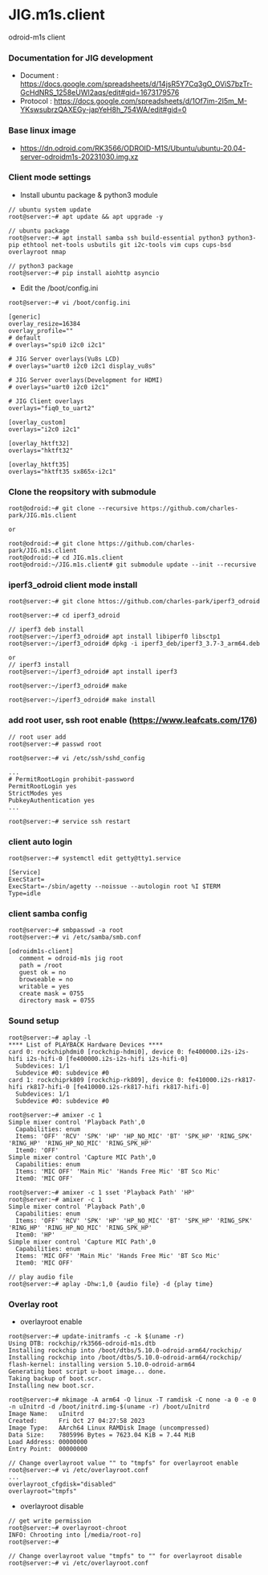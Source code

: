# JIG.m1s.client
odroid-m1s client

### Documentation for JIG development
* Document : https://docs.google.com/spreadsheets/d/14jsR5Y7Cq3gO_OViS7bzTr-GcHdNRS_1258eUWI2aqs/edit#gid=1673179576
* Protocol : https://docs.google.com/spreadsheets/d/1Of7im-2I5m_M-YKswsubrzQAXEGy-japYeH8h_754WA/edit#gid=0

### Base linux image
 * https://dn.odroid.com/RK3566/ODROID-M1S/Ubuntu/ubuntu-20.04-server-odroidm1s-20231030.img.xz

### Client mode settings

* Install ubuntu package & python3 module
```
// ubuntu system update
root@server:~# apt update && apt upgrade -y

// ubuntu package
root@server:~# apt install samba ssh build-essential python3 python3-pip ethtool net-tools usbutils git i2c-tools vim cups cups-bsd overlayroot nmap

// python3 package
root@server:~# pip install aiohttp asyncio
```

* Edit the /boot/config.ini
```
root@server:~# vi /boot/config.ini
```
```
[generic]
overlay_resize=16384
overlay_profile=""
# default
# overlays="spi0 i2c0 i2c1"

# JIG Server overlays(Vu8s LCD)
# overlays="uart0 i2c0 i2c1 display_vu8s"

# JIG Server overlays(Development for HDMI)
# overlays="uart0 i2c0 i2c1"

# JIG Client overlays
overlays="fiq0_to_uart2"

[overlay_custom]
overlays="i2c0 i2c1"

[overlay_hktft32]
overlays="hktft32"

[overlay_hktft35]
overlays="hktft35 sx865x-i2c1"
```

### Clone the reopsitory with submodule
```
root@odroid:~# git clone --recursive https://github.com/charles-park/JIG.m1s.client

or

root@odroid:~# git clone https://github.com/charles-park/JIG.m1s.client
root@odroid:~# cd JIG.m1s.client
root@odroid:~/JIG.m1s.client# git submodule update --init --recursive
```

### iperf3_odroid client mode install
```
root@server:~# git clone httos://github.com/charles-park/iperf3_odroid

root@server:~# cd iperf3_odroid

// iperf3 deb install
root@server:~/iperf3_odroid# apt install libiperf0 libsctp1
root@server:~/iperf3_odroid# dpkg -i iperf3_deb/iperf3_3.7-3_arm64.deb

or
// iperf3 install
root@server:~/iperf3_odroid# apt install iperf3

root@server:~/iperf3_odroid# make

root@server:~/iperf3_odroid# make install
```

### add root user, ssh root enable (https://www.leafcats.com/176)
```
// root user add
root@server:~# passwd root

root@server:~# vi /etc/ssh/sshd_config

...
# PermitRootLogin prohibit-password
PermitRootLogin yes
StrictModes yes
PubkeyAuthentication yes
...

root@server:~# service ssh restart
```

### client auto login
```
root@server:~# systemctl edit getty@tty1.service
```
```
[Service]
ExecStart=
ExecStart=-/sbin/agetty --noissue --autologin root %I $TERM
Type=idle
```

### client samba config
```
root@server:~# smbpasswd -a root
root@server:~# vi /etc/samba/smb.conf
```
```
[odroidm1s-client]
   comment = odroid-m1s jig root
   path = /root
   guest ok = no
   browseable = no
   writable = yes
   create mask = 0755
   directory mask = 0755
```

### Sound setup
```
root@server:~# aplay -l
**** List of PLAYBACK Hardware Devices ****
card 0: rockchiphdmi0 [rockchip-hdmi0], device 0: fe400000.i2s-i2s-hifi i2s-hifi-0 [fe400000.i2s-i2s-hifi i2s-hifi-0]
  Subdevices: 1/1
  Subdevice #0: subdevice #0
card 1: rockchiprk809 [rockchip-rk809], device 0: fe410000.i2s-rk817-hifi rk817-hifi-0 [fe410000.i2s-rk817-hifi rk817-hifi-0]
  Subdevices: 1/1
  Subdevice #0: subdevice #0

root@server:~# amixer -c 1
Simple mixer control 'Playback Path',0
  Capabilities: enum
  Items: 'OFF' 'RCV' 'SPK' 'HP' 'HP_NO_MIC' 'BT' 'SPK_HP' 'RING_SPK' 'RING_HP' 'RING_HP_NO_MIC' 'RING_SPK_HP'
  Item0: 'OFF'
Simple mixer control 'Capture MIC Path',0
  Capabilities: enum
  Items: 'MIC OFF' 'Main Mic' 'Hands Free Mic' 'BT Sco Mic'
  Item0: 'MIC OFF'

root@server:~# amixer -c 1 sset 'Playback Path' 'HP'
root@server:~# amixer -c 1
Simple mixer control 'Playback Path',0
  Capabilities: enum
  Items: 'OFF' 'RCV' 'SPK' 'HP' 'HP_NO_MIC' 'BT' 'SPK_HP' 'RING_SPK' 'RING_HP' 'RING_HP_NO_MIC' 'RING_SPK_HP'
  Item0: 'HP'
Simple mixer control 'Capture MIC Path',0
  Capabilities: enum
  Items: 'MIC OFF' 'Main Mic' 'Hands Free Mic' 'BT Sco Mic'
  Item0: 'MIC OFF'

// play audio file
root@server:~# aplay -Dhw:1,0 {audio file} -d {play time}
```

### Overlay root
* overlayroot enable
```
root@server:~# update-initramfs -c -k $(uname -r)
Using DTB: rockchip/rk3566-odroid-m1s.dtb
Installing rockchip into /boot/dtbs/5.10.0-odroid-arm64/rockchip/
Installing rockchip into /boot/dtbs/5.10.0-odroid-arm64/rockchip/
flash-kernel: installing version 5.10.0-odroid-arm64
Generating boot script u-boot image... done.
Taking backup of boot.scr.
Installing new boot.scr.

root@server:~# mkimage -A arm64 -O linux -T ramdisk -C none -a 0 -e 0 -n uInitrd -d /boot/initrd.img-$(uname -r) /boot/uInitrd 
Image Name:   uInitrd
Created:      Fri Oct 27 04:27:58 2023
Image Type:   AArch64 Linux RAMDisk Image (uncompressed)
Data Size:    7805996 Bytes = 7623.04 KiB = 7.44 MiB
Load Address: 00000000
Entry Point:  00000000

// Change overlayroot value "" to "tmpfs" for overlayroot enable
root@server:~# vi /etc/overlayroot.conf
...
overlayroot_cfgdisk="disabled"
overlayroot="tmpfs"
```
* overlayroot disable
```
// get write permission
root@server:~# overlayroot-chroot 
INFO: Chrooting into [/media/root-ro]
root@server:~# 

// Change overlayroot value "tmpfs" to "" for overlayroot disable
root@server:~# vi /etc/overlayroot.conf
